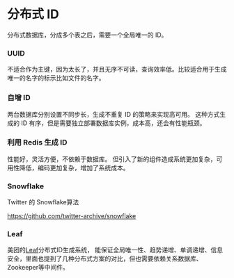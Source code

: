 # 分布式 ID

分布式数据库，分成多个表之后，需要一个全局唯一的 ID。

### UUID
不适合作为主键，因为太长了，并且无序不可读，查询效率低。比较适合用于生成唯一的名字的标示比如文件的名字。

### 自增 ID
两台数据库分别设置不同步长，生成不重复 ID 的策略来实现高可用。
这种方式生成的 ID 有序，但是需要独立部署数据库实例，成本高，还会有性能瓶颈。


### 利用 Redis 生成 ID
性能好，灵活方便，不依赖于数据库。
但引入了新的组件造成系统更加复杂，可用性降低，编码更加复杂，增加了系统成本。


### Snowflake
Twitter 的 Snowflake算法

https://github.com/twitter-archive/snowflake


### Leaf
美团的[Leaf](https://tech.meituan.com/2017/04/21/mt-leaf.html)分布式ID生成系统，
能保证全局唯一性、趋势递增、单调递增、信息安全，里面也提到了几种分布式方案的对比，但也需要依赖关系数据库、Zookeeper等中间件。



